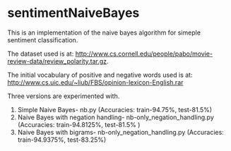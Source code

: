 # sentimentNaiveBayes

This is an implementation of the naive bayes algorithm for simeple sentiment classification. 

The dataset used is at: http://www.cs.cornell.edu/people/pabo/movie-review-data/review_polarity.tar.gz. 

The initial vocabulary of positive and negative words used is at: http://www.cs.uic.edu/~liub/FBS/opinion-lexicon-English.rar

Three versions are experimented with.

1. Simple Naive Bayes- nb.py (Accuracies: train-94.75%, test-81.5%)
2. Naive Bayes with negation handling- nb-only_negation_handling.py (Accuracies: train-94.8125%, test-81.5% )
3. Naive Bayes with bigrams- nb-only_negation_handling.py (Accuracies: train-94.9375%, test-83.25%)
